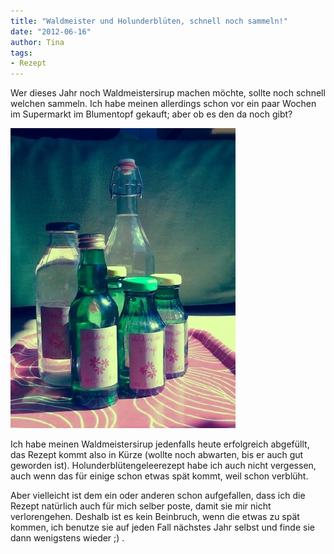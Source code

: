 ```yaml
---
title: "Waldmeister und Holunderblüten, schnell noch sammeln!"
date: "2012-06-16" 
author: Tina
tags:
- Rezept
---
```


Wer dieses Jahr noch Waldmeistersirup machen möchte, sollte noch schnell welchen sammeln. Ich habe meinen allerdings schon vor ein paar Wochen im Supermarkt im Blumentopf gekauft; aber ob es den da noch gibt?

![Waldmeistersirup](images/tempimage.jpg)

Ich habe meinen Waldmeistersirup jedenfalls heute erfolgreich abgefüllt, das Rezept kommt also in Kürze (wollte noch abwarten, bis er auch gut geworden ist). Holunderblütengeleerezept habe ich auch nicht vergessen, auch wenn das für einige schon etwas spät kommt, weil schon verblüht.

Aber vielleicht ist dem ein oder anderen schon aufgefallen, dass ich die Rezept natürlich auch für mich selber poste, damit sie mir nicht verlorengehen. Deshalb ist es kein Beinbruch, wenn die etwas zu spät kommen, ich benutze sie auf jeden Fall nächstes Jahr selbst und finde sie dann wenigstens wieder ;) .
